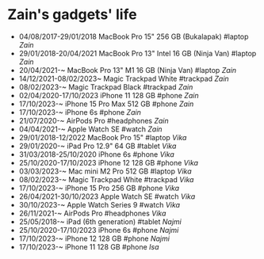 # Zain's gadgets' life

- 04/08/2017-29/01/2018 MacBook Pro 15" 256 GB (Bukalapak) #laptop _Zain_
- 29/01/2018-20/04/2021 MacBook Pro 13" Intel 16 GB (Ninja Van) #laptop _Zain_
- 20/04/2021-~ MacBook Pro 13" M1 16 GB (Ninja Van) #laptop _Zain_
- 14/12/2021-08/02/2023~ Magic Trackpad White #trackpad _Zain_
- 08/02/2023-~ Magic Trackpad Black #trackpad _Zain_
- 02/04/2020-17/10/2023 iPhone 11 128 GB #phone _Zain_
- 17/10/2023-~ iPhone 15 Pro Max 512 GB #phone _Zain_
- 17/10/2023-~ iPhone 6s #phone _Zain_
- 21/07/2020-~ AirPods Pro #headphones _Zain_
- 04/04/2021-~ Apple Watch SE #watch _Zain_
- 29/01/2018-12/2022 MacBook Pro 15" #laptop _Vika_
- 29/01/2020-~ iPad Pro 12.9" 64 GB #tablet _Vika_
- 31/03/2018-25/10/2020 iPhone 6s #phone _Vika_
- 25/10/2020-17/10/2023 iPhone 12 128 GB #phone _Vika_
- 03/03/2023-~ Mac mini M2 Pro 512 GB #laptop _Vika_
- 08/02/2023-~ Magic Trackpad White #trackpad _Vika_
- 17/10/2023-~ iPhone 15 Pro 256 GB #phone _Vika_
- 26/04/2021-30/10/2023 Apple Watch SE #watch _Vika_
- 30/10/2023-~ Apple Watch Series 9 #watch _Vika_
- 26/11/2021-~ AirPods Pro #headphones _Vika_
- 25/05/2018-~ iPad (6th generation) #tablet _Najmi_
- 25/10/2020-17/10/2023 iPhone 6s #phone _Najmi_
- 17/10/2023-~ iPhone 12 128 GB #phone _Najmi_
- 17/10/2023-~ iPhone 11 128 GB #phone _Isa_

